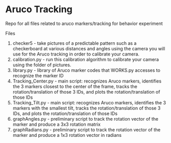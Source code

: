 # Aruco Tracking
 Repo for all files related to aruco markers/tracking for behavior experiment

Files
1. checker5 - take pictures of a predictable pattern such as a checkerboard at various distances and angles using the camera you will use for the Aruco tracking in order to calibrate your camera.
2. calibration.py - run this calibration algorithm to calibrate your camera using the folder of pictures.
3. library.py - library of Aruco marker codes that WORKS.py accesses to recognize the marker ID
4. Tracking_Center.py - main script: recognizes Aruco markers, identifies the 3 markers closest to the center of the frame, tracks the rotation/translation of those 3 IDs, and plots the rotation/translation of those IDs
5. Tracking_Tilt.py - main script: recognizes Aruco markers, identifies the 3 markers with the smallest tilt, tracks the rotation/translation of those 3 IDs, and plots the rotation/translation of those IDs
6. graphAngles.py - preliminary script to track the rotation vector of the marker and produce a 3x3 rotation matrix
7. graphRadians.py - preliminary script to track the rotation vector of the marker and produce a 1x3 rotation vector in radians
